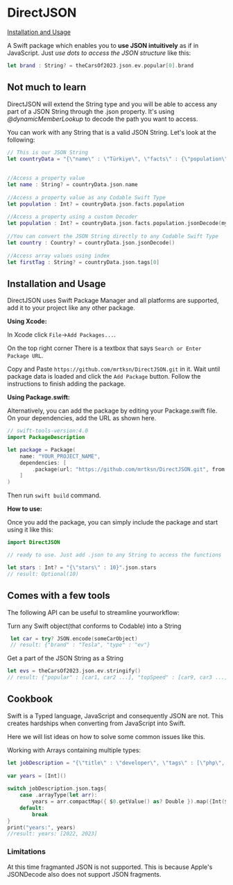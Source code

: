 # DirectJSON
[Installation and Usage](#installation-and-usage)

A Swift package which enables you to **use JSON intuitively** as if in JavaScript. Just *use dots to access the JSON structure* like this:

```Swift
let brand : String? = theCarsOf2023.json.ev.popular[0].brand
```

##  Not much to learn
 DirectJSON will extend the String type and 
 you will be able to access any part of a JSON String through 
 the .json property. It's using *@dynamicMemberLookup* to decode the path you want to access.


You can work with any String that is a valid JSON String. Let's look at the following:

```Swift
// This is our JSON String 
let countryData = "{\"name\" : \"Türkiye\", \"facts\" : {\"population\" : 85000000, \"GDP\" : 815} , \"tags\" : [\"Europe\", \"Asia\", \"Middle East\"] }"
                  
            
//Access a property value
let name : String? = countryData.json.name
            
//Access a property value as any Codable Swift Type
let population : Int? = countryData.json.facts.population
            
//Access a property using a custom Decoder
let population : Int? = countryData.json.facts.population.jsonDecode(myCustomDecoder)
            
//You can convert the JSON String directly to any Codable Swift Type
let country : Country? = countryData.json.jsonDecode()
            
//Access array values using index
let firstTag : String? = countryData.json.tags[0]
```

## Installation and Usage

DirectJSON uses Swift Package Manager and all platforms are supported, add it to your project like any other package.

**Using Xcode:**

In Xcode click ```File```->```Add Packages...```.

On the top right corner There is a textbox that says ```Search or Enter Package URL```. 

Copy and Paste ```https://github.com/mrtksn/DirectJSON.git``` in it. Wait until package data is loaded and click the ```Add Package```  button. Follow the instructions to finish adding the package.

**Using Package.swift:**

Alternatively, you can add the package by editing your Package.swift file.  On your dependencies, add the URL as shown here.

```Swift
// swift-tools-version:4.0
import PackageDescription

let package = Package(
    name: "YOUR_PROJECT_NAME",
    dependencies: [
        .package(url: "https://github.com/mrtksn/DirectJSON.git", from: "1.0.0"),
    ]
)
```
Then run ```swift build``` command. 

**How to use:**

Once you add the package, you can simply include the package and start using it like this:

```Swift
import DirectJSON

// ready to use. Just add .json to any String to access the functions

let stars : Int? = "{\"stars\" : 10}".json.stars
// result: Optional(10)

```


## Comes with a few tools

The following API can be useful to streamline yourworkflow:

Turn any Swift object(that conforms to Codable) into a String

```Swift
 let car = try? JSON.encode(someCarObject)
 // result: {"brand" : "Tesla", "type" : "ev"}
```


Get a part of the JSON String as a String

```Swift
let evs = theCarsOf2023.json.ev.stringify()
// result: {"popular" : [car1, car2 ...], "topSpeed" : [car9, car3 ...]}
```

## Cookbook
Swift is a Typed language, JavaScript and consequently JSON are not. This creates hardships when converting from JavaScript into Swift. 

Here we will list ideas on how to solve some common issues like this.


Working with Arrays containing multiple types:

```Swift
let jobDescription = "{\"title\" : \"developer\", \"tags\" : [\"php\", \"js\", \"swift\", 2022, 2023]}"
                
var years = [Int]()
                
switch jobDescription.json.tags{
    case .arrayType(let arr):
        years = arr.compactMap({ $0.getValue() as? Double }).map({Int($0)})
    default:
        break
}
print("years:", years)
//result: years: [2022, 2023]

```

### Limitations
 At this time fragmanted JSON is not supported. This is because Apple's JSONDecode also does not support JSON fragments. 
